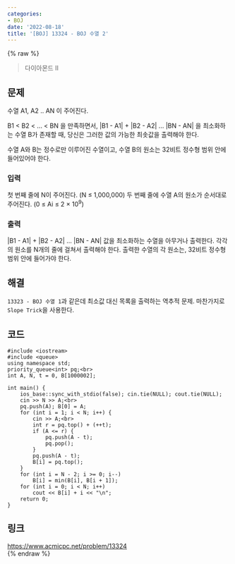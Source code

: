 ```yaml
---
categories:
- BOJ
date: '2022-08-18'
title: '[BOJ] 13324 - BOJ 수열 2'
---
```


{% raw %}
> 다이아몬드 II<br>

## 문제
수열 A1, A2 .. AN 이 주어진다.

B1 < B2 < ... < BN 을 만족하면서, |B1 - A1| + |B2 - A2| ... |BN - AN| 을 최소화하는 수열 B가 존재할 때, 당신은 그러한 값의 가능한 최솟값을 출력해야 한다.

수열 A와 B는 정수로만 이루어진 수열이고, 수열 B의 원소는 32비트 정수형 범위 안에 들어있어야 한다.

### 입력
첫 번째 줄에 N이 주어진다. (N ≤ 1,000,000) 두 번째 줄에 수열 A의 원소가 순서대로 주어진다. (0 ≤ Ai ≤ 2 × 10<sup>9</sup>)

### 출력
|B1 - A1| + |B2 - A2| ... |BN - AN| 값을 최소화하는 수열을 아무거나 출력한다. 각각의 원소를 N개의 줄에 걸쳐서 출력해야 한다. 출력한 수열의 각 원소는, 32비트 정수형 범위 안에 들어가야 한다.

## 해결
`13323 - BOJ 수열 1`과 같은데 최소값 대신 목록을 출력하는 역추적 문제. 마찬가지로 `Slope Trick`을 사용한다.

## 코드
```
#include <iostream>
#include <queue>
using namespace std;
priority_queue<int> pq;<br>
int A, N, t = 0, B[1000002];

int main() {
	ios_base::sync_with_stdio(false); cin.tie(NULL); cout.tie(NULL);
	cin >> N >> A;<br>
	pq.push(A); B[0] = A;
	for (int i = 1; i < N; i++) {
		cin >> A;<br>
		int r = pq.top() + (++t);
		if (A <= r) {
			pq.push(A - t);
			pq.pop();
		}
		pq.push(A - t);
		B[i] = pq.top();
	}
	for (int i = N - 2; i >= 0; i--)
		B[i] = min(B[i], B[i + 1]);
	for (int i = 0; i < N; i++)
		cout << B[i] + i << "\n";
	return 0;
}
```

## 링크
https://www.acmicpc.net/problem/13324<br>
{% endraw %}